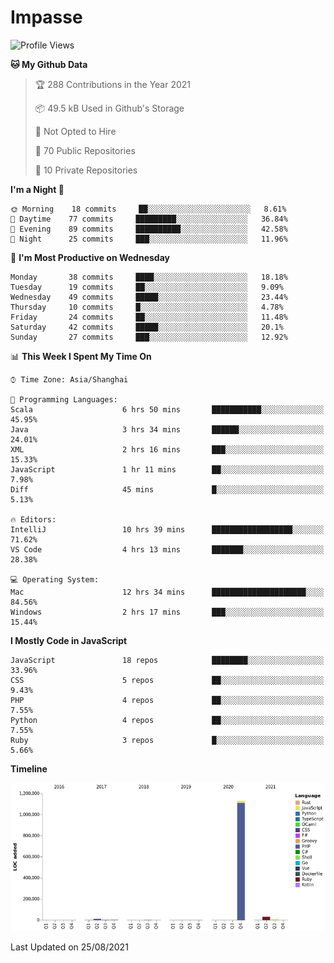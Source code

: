 # Impasse

<!--START_SECTION:waka-->
![Profile Views](http://img.shields.io/badge/Profile%20Views-0-blue)

**🐱 My Github Data** 

> 🏆 288 Contributions in the Year 2021
 > 
> 📦 49.5 kB Used in Github's Storage 
 > 
> 🚫 Not Opted to Hire
 > 
> 📜 70 Public Repositories 
 > 
> 🔑 10 Private Repositories  
 > 
**I'm a Night 🦉** 

```text
🌞 Morning    18 commits     ██░░░░░░░░░░░░░░░░░░░░░░░   8.61% 
🌆 Daytime    77 commits     █████████░░░░░░░░░░░░░░░░   36.84% 
🌃 Evening    89 commits     ██████████░░░░░░░░░░░░░░░   42.58% 
🌙 Night      25 commits     ███░░░░░░░░░░░░░░░░░░░░░░   11.96%

```
📅 **I'm Most Productive on Wednesday** 

```text
Monday       38 commits     ████░░░░░░░░░░░░░░░░░░░░░   18.18% 
Tuesday      19 commits     ██░░░░░░░░░░░░░░░░░░░░░░░   9.09% 
Wednesday    49 commits     █████░░░░░░░░░░░░░░░░░░░░   23.44% 
Thursday     10 commits     █░░░░░░░░░░░░░░░░░░░░░░░░   4.78% 
Friday       24 commits     ██░░░░░░░░░░░░░░░░░░░░░░░   11.48% 
Saturday     42 commits     █████░░░░░░░░░░░░░░░░░░░░   20.1% 
Sunday       27 commits     ███░░░░░░░░░░░░░░░░░░░░░░   12.92%

```


📊 **This Week I Spent My Time On** 

```text
⌚︎ Time Zone: Asia/Shanghai

💬 Programming Languages: 
Scala                    6 hrs 50 mins       ███████████░░░░░░░░░░░░░░   45.95% 
Java                     3 hrs 34 mins       ██████░░░░░░░░░░░░░░░░░░░   24.01% 
XML                      2 hrs 16 mins       ███░░░░░░░░░░░░░░░░░░░░░░   15.33% 
JavaScript               1 hr 11 mins        ██░░░░░░░░░░░░░░░░░░░░░░░   7.98% 
Diff                     45 mins             █░░░░░░░░░░░░░░░░░░░░░░░░   5.13%

🔥 Editors: 
IntelliJ                 10 hrs 39 mins      ██████████████████░░░░░░░   71.62% 
VS Code                  4 hrs 13 mins       ███████░░░░░░░░░░░░░░░░░░   28.38%

💻 Operating System: 
Mac                      12 hrs 34 mins      █████████████████████░░░░   84.56% 
Windows                  2 hrs 17 mins       ███░░░░░░░░░░░░░░░░░░░░░░   15.44%

```

**I Mostly Code in JavaScript** 

```text
JavaScript               18 repos            ████████░░░░░░░░░░░░░░░░░   33.96% 
CSS                      5 repos             ██░░░░░░░░░░░░░░░░░░░░░░░   9.43% 
PHP                      4 repos             ██░░░░░░░░░░░░░░░░░░░░░░░   7.55% 
Python                   4 repos             ██░░░░░░░░░░░░░░░░░░░░░░░   7.55% 
Ruby                     3 repos             █░░░░░░░░░░░░░░░░░░░░░░░░   5.66%

```


**Timeline**

![Chart not found](https://raw.githubusercontent.com/impasse/impasse/master/charts/bar_graph.png) 


 Last Updated on 25/08/2021
<!--END_SECTION:waka-->
